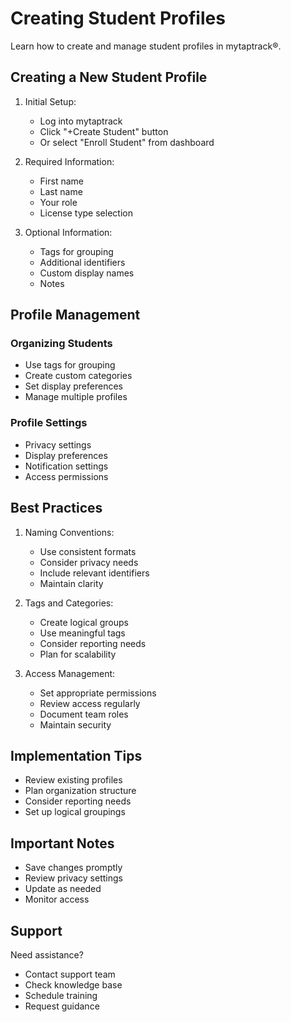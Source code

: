 # Creating Student Profiles

Learn how to create and manage student profiles in mytaptrack®.

## Creating a New Student Profile

1. Initial Setup:
   - Log into mytaptrack
   - Click "+Create Student" button
   - Or select "Enroll Student" from dashboard

2. Required Information:
   - First name
   - Last name
   - Your role
   - License type selection

3. Optional Information:
   - Tags for grouping
   - Additional identifiers
   - Custom display names
   - Notes

## Profile Management

### Organizing Students
- Use tags for grouping
- Create custom categories
- Set display preferences
- Manage multiple profiles

### Profile Settings
- Privacy settings
- Display preferences
- Notification settings
- Access permissions

## Best Practices

1. Naming Conventions:
   - Use consistent formats
   - Consider privacy needs
   - Include relevant identifiers
   - Maintain clarity

2. Tags and Categories:
   - Create logical groups
   - Use meaningful tags
   - Consider reporting needs
   - Plan for scalability

3. Access Management:
   - Set appropriate permissions
   - Review access regularly
   - Document team roles
   - Maintain security

## Implementation Tips

- Review existing profiles
- Plan organization structure
- Consider reporting needs
- Set up logical groupings

## Important Notes

- Save changes promptly
- Review privacy settings
- Update as needed
- Monitor access

## Support

Need assistance?
- Contact support team
- Check knowledge base
- Schedule training
- Request guidance